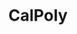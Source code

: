 ---
title: CalPoly
crosslinks:
- CalPolyPomona
- SLO
- autotldr
- chemhelp
- SuicideWatch
- cheatatmathhomework
- ColorBlind
- DIY
- SuggestALaptop
- AskEngineers
---